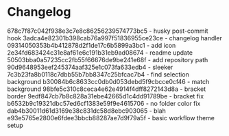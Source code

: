 # Changelog 
678c7f87c042f938e3c7e8c86256239574773bc5 - husky post-commit hook
3adca4e82301b398cab76a997f51836955ce23ce - changelog handler
09314050353b4b412878d2f1de17c6b5899a3bc1 - add icon
2e34fd683424c31e8af61e6c191b31eb9ad08674 - readme update
50503bba0a57235cc2fb55f66676de9be241e68f - add repository path
90d9648953eef245374aaf325e1c073fa633edb4 - sleeker
7c3b23fa8b0118c7dbb55b7bb8347c25bfcac7b4 - find selection background
b30084b6c8633cc0db0d053debd5f9cbcce0cf46 - match background
98bfe5c310c8ceca4e62e4914f4dff8272143d8a - bracket border
9edf847cb7b8c828a31ebe42665d1c4dd91789be - bracket fix
b6532b9c19321dbc57ed6cf1383e59f9e4615706 - no folder color fix
dab4b30011d61d3169e38c831dc58d8ebc903065 - blah
e93e5765e2800e6fdee3bbcb88287ae7d9f79a5f - basic workflow theme setup


